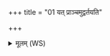 +++
title = "01 यत् प्राञ्चमुद्वर्तयति"

+++
<details><summary>मूलम् (WS)</summary>

यत् प्राञ्चमुद्वर्तयति यज्ञाय च देवेभ्यश्चा वृश्चते ॥ १ ॥
</details>